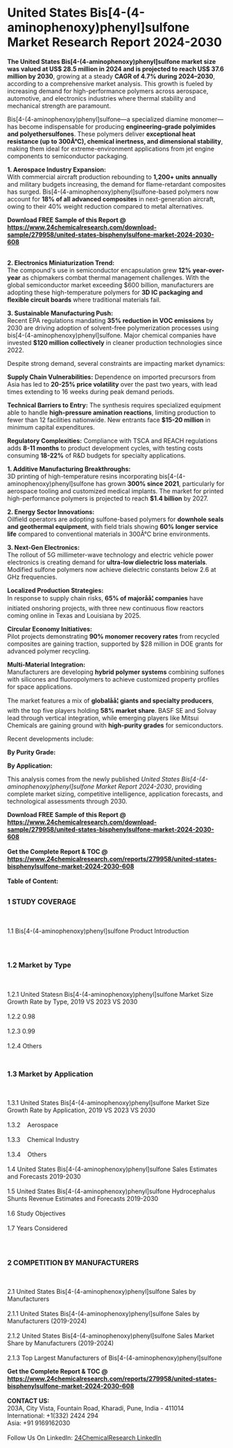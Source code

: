 <h1>United States Bis[4-(4-aminophenoxy)phenyl]sulfone Market Research Report 2024-2030</h1><p><strong>The United States Bis[4-(4-aminophenoxy)phenyl]sulfone market size was valued at US$ 28.5 million in 2024 and is projected to reach US$ 37.6 million by 2030</strong>, growing at a steady <strong>CAGR of 4.7% during 2024–2030</strong>, according to a comprehensive market analysis. This growth is fueled by increasing demand for high-performance polymers across aerospace, automotive, and electronics industries where thermal stability and mechanical strength are paramount.</p><p>Bis[4-(4-aminophenoxy)phenyl]sulfone—a specialized diamine monomer—has become indispensable for producing <strong>engineering-grade polyimides and polyethersulfones</strong>. These polymers deliver <strong>exceptional heat resistance (up to 300Â°C), chemical inertness, and dimensional stability</strong>, making them ideal for extreme-environment applications from jet engine components to semiconductor packaging.</p><p><strong>1. Aerospace Industry Expansion:</strong><br>
With commercial aircraft production rebounding to <strong>1,200+ units annually</strong> and military budgets increasing, the demand for flame-retardant composites has surged. Bis[4-(4-aminophenoxy)phenyl]sulfone-based polymers now account for <strong>18% of all advanced composites</strong> in next-generation aircraft, owing to their 40% weight reduction compared to metal alternatives.</p><div><b>Download FREE Sample of this Report @ 
            <a href="https://www.24chemicalresearch.com/download-sample/279958/united-states-bisphenylsulfone-market-2024-2030-608">
            https://www.24chemicalresearch.com/download-sample/279958/united-states-bisphenylsulfone-market-2024-2030-608</a></b></div><br><p><strong>2. Electronics Miniaturization Trend:</strong><br>
The compound's use in semiconductor encapsulation grew <strong>12% year-over-year</strong> as chipmakers combat thermal management challenges. With the global semiconductor market exceeding $600 billion, manufacturers are adopting these high-temperature polymers for <strong>3D IC packaging and flexible circuit boards</strong> where traditional materials fail.</p><p><strong>3. Sustainable Manufacturing Push:</strong><br>
Recent EPA regulations mandating <strong>35% reduction in VOC emissions</strong> by 2030 are driving adoption of solvent-free polymerization processes using bis[4-(4-aminophenoxy)phenyl]sulfone. Major chemical companies have invested <strong>$120 million collectively</strong> in cleaner production technologies since 2022.</p><p>Despite strong demand, several constraints are impacting market dynamics:</p><p><strong>Supply Chain Vulnerabilities:</strong> Dependence on imported precursors from Asia has led to <strong>20-25% price volatility</strong> over the past two years, with lead times extending to 16 weeks during peak demand periods.</p><p><strong>Technical Barriers to Entry:</strong> The synthesis requires specialized equipment able to handle <strong>high-pressure amination reactions</strong>, limiting production to fewer than 12 facilities nationwide. New entrants face <strong>$15-20 million</strong> in minimum capital expenditures.</p><p><strong>Regulatory Complexities:</strong> Compliance with TSCA and REACH regulations adds <strong>8-11 months</strong> to product development cycles, with testing costs consuming <strong>18-22%</strong> of R&amp;D budgets for specialty applications.</p><p><strong>1. Additive Manufacturing Breakthroughs:</strong><br>
3D printing of high-temperature resins incorporating bis[4-(4-aminophenoxy)phenyl]sulfone has grown <strong>300% since 2021</strong>, particularly for aerospace tooling and customized medical implants. The market for printed high-performance polymers is projected to reach <strong>$1.4 billion</strong> by 2027.</p><p><strong>2. Energy Sector Innovations:</strong><br>
Oilfield operators are adopting sulfone-based polymers for <strong>downhole seals and geothermal equipment</strong>, with field trials showing <strong>60% longer service life</strong> compared to conventional materials in 300Â°C brine environments.</p><p><strong>3. Next-Gen Electronics:</strong><br>
The rollout of 5G millimeter-wave technology and electric vehicle power electronics is creating demand for <strong>ultra-low dielectric loss materials</strong>. Modified sulfone polymers now achieve dielectric constants below 2.6 at GHz frequencies.</p><p><strong>Localized Production Strategies:</strong><br>
	In response to supply chain risks, <strong>65% of majoråå­¦ companies</strong> have initiated onshoring projects, with three new continuous flow reactors coming online in Texas and Louisiana by 2025.</p><p><strong>Circular Economy Initiatives:</strong><br>
	Pilot projects demonstrating <strong>90% monomer recovery rates</strong> from recycled composites are gaining traction, supported by $28 million in DOE grants for advanced polymer recycling.</p><p><strong>Multi-Material Integration:</strong><br>
	Manufacturers are developing <strong>hybrid polymer systems</strong> combining sulfones with silicones and fluoropolymers to achieve customized property profiles for space applications.</p><p>The market features a mix of <strong>globalåå­¦ giants and specialty producers</strong>, with the top five players holding <strong>58% market share</strong>. BASF SE and Solvay lead through vertical integration, while emerging players like Mitsui Chemicals are gaining ground with <strong>high-purity grades</strong> for semiconductors.</p><p>Recent developments include:</p><p><strong>By Purity Grade:</strong></p><p><strong>By Application:</strong></p><p>This analysis comes from the newly published <em>United States Bis[4-(4-aminophenoxy)phenyl]sulfone Market Report 2024-2030</em>, providing complete market sizing, competitive intelligence, application forecasts, and technological assessments through 2030.</p><div><b>Download FREE Sample of this Report @ 
            <a href="https://www.24chemicalresearch.com/download-sample/279958/united-states-bisphenylsulfone-market-2024-2030-608">
            https://www.24chemicalresearch.com/download-sample/279958/united-states-bisphenylsulfone-market-2024-2030-608</a></b></div><br><div><b>Get the Complete Report & TOC @ 
            <a href="https://www.24chemicalresearch.com/reports/279958/united-states-bisphenylsulfone-market-2024-2030-608">
            https://www.24chemicalresearch.com/reports/279958/united-states-bisphenylsulfone-market-2024-2030-608</a></b></div><br>
            <b>Table of Content:</b><p><h2><span style="font-size:16px"><strong>1 STUDY COVERAGE</strong></span></h2><br />
<p>1.1 Bis[4-(4-aminophenoxy)phenyl]sulfone Product Introduction</p><br />
<h2><span style="font-size:16px"><strong>1.2 Market by Type</strong></span></h2><br />
<p>1.2.1 United Statesn Bis[4-(4-aminophenoxy)phenyl]sulfone Market Size Growth Rate by Type, 2019 VS 2023 VS 2030<br /><br />
1.2.2 0.98&nbsp;&nbsp; &nbsp;<br /><br />
1.2.3 0.99<br /><br />
1.2.4 Others<br /><br />
<h2><span style="font-size:16px"><strong>1.3 Market by Application</strong></span></h2><br />
<p>1.3.1 United States Bis[4-(4-aminophenoxy)phenyl]sulfone Market Size Growth Rate by Application, 2019 VS 2023 VS 2030<br /><br />
1.3.2&nbsp;&nbsp; &nbsp;Aerospace<br /><br />
1.3.3&nbsp;&nbsp; &nbsp;Chemical Industry<br /><br />
1.3.4&nbsp;&nbsp; &nbsp;Others<br /><br />
1.4 United States Bis[4-(4-aminophenoxy)phenyl]sulfone Sales Estimates and Forecasts 2019-2030<br /><br />
1.5 United States Bis[4-(4-aminophenoxy)phenyl]sulfone Hydrocephalus Shunts Revenue Estimates and Forecasts 2019-2030<br /><br />
1.6 Study Objectives<br /><br />
1.7 Years Considered</p><br />
<h2><span style="font-size:16px"><strong>2 COMPETITION BY MANUFACTURERS</strong></span></h2><br />
<p>2.1 United States Bis[4-(4-aminophenoxy)phenyl]sulfone Sales by Manufacturers<br /><br />
2.1.1 United States Bis[4-(4-aminophenoxy)phenyl]sulfone Sales by Manufacturers (2019-2024)<br /><br />
2.1.2 United States Bis[4-(4-aminophenoxy)phenyl]sulfone Sales Market Share by Manufacturers (2019-2024)<br /><br />
2.1.3 Top Largest Manufacturers of Bis[4-(4-aminophenoxy)phenyl]sulfone </p><div><b>Get the Complete Report & TOC @ 
            <a href="https://www.24chemicalresearch.com/reports/279958/united-states-bisphenylsulfone-market-2024-2030-608">
            https://www.24chemicalresearch.com/reports/279958/united-states-bisphenylsulfone-market-2024-2030-608</a></b></div><br><b>CONTACT US:</b><br>
            203A, City Vista, Fountain Road, Kharadi, Pune, India - 411014<br>
            International: +1(332) 2424 294<br>
            Asia: +91 9169162030 <br><br>
            Follow Us On LinkedIn: <a href="https://www.linkedin.com/company/24chemicalresearch/">24ChemicalResearch LinkedIn</a>